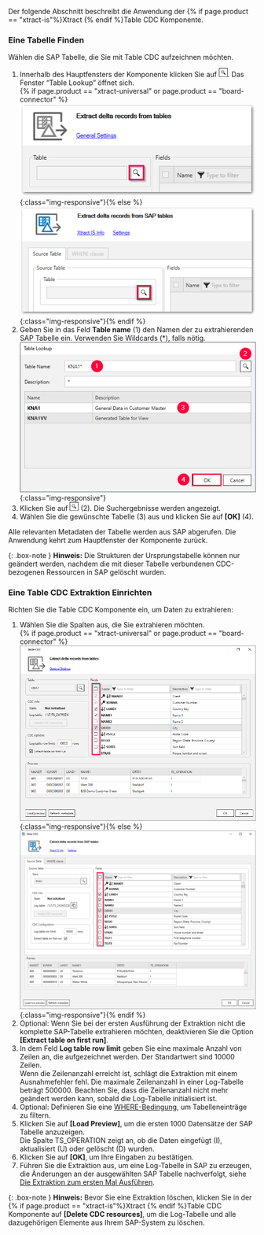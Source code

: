 Der folgende Abschnitt beschreibt die Anwendung der {% if page.product == "xtract-is"%}Xtract {% endif %}Table CDC Komponente. <br>

### Eine Tabelle Finden

Wählen die SAP Tabelle, die Sie mit Table CDC aufzeichnen möchten.

1. Innerhalb des Hauptfensters der Komponente klicken Sie auf ![magnifying-glass](/img/content/icons/magnifying-glass.png). Das Fenster “Table Lookup” öffnet sich.<br>
{% if page.product == "xtract-universal" or page.product == "board-connector" %}![Table-CDC](/img/content/tablecdc/table-cdc.png){:class="img-responsive"}{% else %}![Table-CDC](/img/content/tablecdc/xis-table-cdc.png){:class="img-responsive"}{% endif %}
2. Geben Sie in das Feld **Table name** (1) den Namen der zu extrahierenden SAP Tabelle ein. Verwenden Sie Wildcards (*), falls nötig.<br>
![Look-Up-Report](/img/content/table/table_look-up.png){:class="img-responsive"}
3. Klicken Sie auf ![magnifying-glass](/img/content/icons/magnifying-glass.png) (2). Die Suchergebnisse werden angezeigt.
4. Wählen Sie die gewünschte Tabelle (3) aus und klicken Sie auf **[OK]** (4).

Alle relevanten Metadaten der Tabelle werden aus SAP abgerufen.
Die Anwendung kehrt zum Hauptfenster der Komponente zurück.


{: .box-note } 
**Hinweis:**  Die Strukturen der Ursprungstabelle können nur geändert werden, nachdem die mit dieser Tabelle verbundenen CDC-bezogenen Ressourcen in SAP gelöscht wurden.

### Eine Table CDC Extraktion Einrichten

Richten Sie die Table CDC Komponente ein, um Daten zu extrahieren:

1. Wählen Sie die Spalten aus, die Sie extrahieren möchten.<br> 
{% if page.product == "xtract-universal" or page.product == "board-connector" %}![Table-CDC-Setup](/img/content/tablecdc/table-cdc-kna1.png){:class="img-responsive"}{% else %}![Table-CDC-Setup](/img/content/tablecdc/xis-table-cdc-kna1.png){:class="img-responsive"}{% endif %}
2. Optional: Wenn Sie bei der ersten Ausführung der Extraktion nicht die komplette SAP-Tabelle extrahieren möchten, deaktivieren Sie die Option **[Extract table on first run]**.
3. In dem Feld **Log table row limit** geben Sie eine maximale Anzahl von Zeilen an, die aufgezeichnet werden. Der Standartwert sind 10000 Zeilen.<br>
Wenn die Zeilenanzahl erreicht ist, schlägt die Extraktion mit einem Ausnahmefehler fehl. Die maximale Zeilenanzahl in einer Log-Tabelle beträgt 500000.
Beachten Sie, dass die Zeilenanzahl nicht mehr geändert werden kann, sobald die Log-Tabelle initialisiert ist. 
4. Optional: Definieren Sie eine [WHERE-Bedingung](./where-clause), um Tabelleneinträge zu filtern.
5. Klicken Sie auf **[Load Preview]**, um die ersten 1000 Datensätze der SAP Tabelle anzuzeigen.<br>
Die Spalte TS_OPERATION zeigt an, ob die Daten eingefügt (I), aktualisiert (U) oder gelöscht (D) wurden.
6. Klicken Sie auf **[OK]**, um Ihre Eingaben zu bestätigen.
7. Führen Sie die Extraktion aus, um eine Log-Tabelle in SAP zu erzeugen, die Änderungen an der ausgewählten SAP Tabelle nachverfolgt, siehe [Die Extraktion zum ersten Mal Ausführen](#die-extraktion-zum-ersten-mal-ausführen).

{: .box-note }
**Hinweis:** Bevor Sie eine Extraktion löschen, klicken Sie in der {% if page.product == "xtract-is"%}Xtract {% endif %}Table CDC Komponente auf **[Delete CDC resources]**, um die Log-Tabelle und alle dazugehörigen Elemente aus Ihrem SAP-System zu löschen. 

